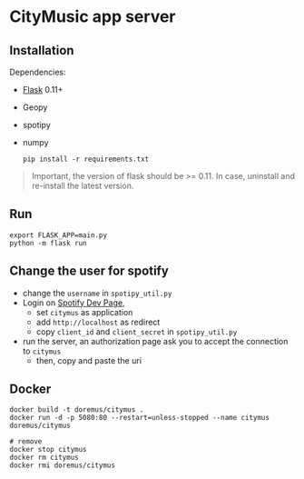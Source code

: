 CityMusic app server
====================

## Installation

Dependencies:
* [Flask](http://flask.pocoo.org/docs/0.12/installation/) 0.11+
* Geopy
* spotipy
* numpy

      pip install -r requirements.txt

> Important, the version of flask should be >= 0.11. In case, uninstall and re-install the latest version.

## Run

    export FLASK_APP=main.py
    python -m flask run

## Change the user for spotify

* change the `username` in `spotipy_util.py`
* Login on [Spotify Dev Page](https://developer.spotify.com/my-applications),
  * set `citymus` as application
  * add `http://localhost` as redirect
  * copy `client_id` and `client_secret` in `spotipy_util.py`
* run the server, an authorization page ask you to accept the connection to `citymus`
  * then, copy and paste the uri

## Docker

    docker build -t doremus/citymus .
    docker run -d -p 5080:80 --restart=unless-stopped --name citymus doremus/citymus

    # remove
    docker stop citymus
    docker rm citymus
    docker rmi doremus/citymus

